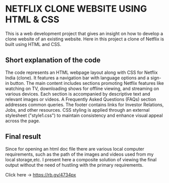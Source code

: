 # NETFLIX CLONE WEBSITE USING HTML & CSS
This is a web development project that gives an insight on how to develop a clone website of an existing website. Here in this project a clone of Netflix is built using HTML and CSS. 
## Short explanation of the code
The code represents an HTML webpage layout along with CSS for Netflix India (clone). It features a navigation bar with language options and a sign-in button. The main content includes sections promoting Netflix features like watching on TV, downloading shows for offline viewing, and streaming on various devices. Each section is accompanied by descriptive text and relevant images or videos. A Frequently Asked Questions (FAQs) section addresses common queries. The footer contains links for Investor Relations, Jobs, and other resources. CSS styling is applied through an external stylesheet ("style1.css") to maintain consistency and enhance visual appeal across the page.
## Final result
Since for opening an html doc file there are various local computer requirements, such as the path of the images and videos used from my local storage,etc. I present here a composite solution of viewing the final output without the need of hustling with the primary requirements.


Click here -> https://rb.gy/4734px
